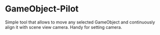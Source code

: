 # GameObject-Pilot
 Simple tool that allows to move any selected GameObject and continuously align it with scene view camera. Handy for setting camera.
